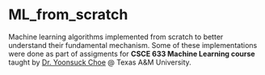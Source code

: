 # ML_from_scratch
Machine learning algorithms implemented from scratch to better understand their fundamental mechanism. 
Some of these implementations were done as part of assigments for **CSCE 633 Machine Learning course** taught by [Dr. Yoonsuck Choe](https://engineering.tamu.edu/cse/profiles/cyoonsuck.html) @ Texas A&M University. 
